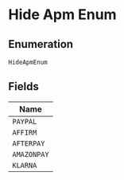 
# Hide Apm Enum

## Enumeration

`HideApmEnum`

## Fields

| Name |
|  --- |
| `PAYPAL` |
| `AFFIRM` |
| `AFTERPAY` |
| `AMAZONPAY` |
| `KLARNA` |

